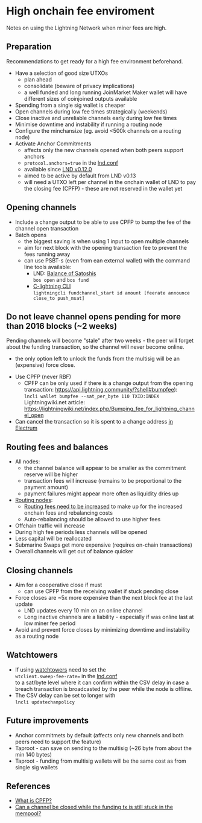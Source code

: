 # High onchain fee enviroment 
Notes on using the Lightning Network when miner fees are high.

## Preparation
Recommendations to get ready for a high fee environment beforehand.
* Have a selection of good size UTXOs 
  * plan ahead
  * consolidate (beware of privacy implications)
  * a well funded and long running JoinMarket Maker wallet will have different sizes of coinjoined outputs available
* Spending from a single sig wallet is cheaper
* Open channels during low fee times strategically (weekends)
* Close inactive and unreliable channels early during low fee times
* Minimise downtime and instability if running a routing node
* Configure the minchansize (eg. avoid <500k channels on a routing node)
* Activate Anchor Commitments
  * affects only the new channels opened when both peers support anchors
  * `protocol.anchors=true` in the [lnd.conf](https://github.com/lightningnetwork/lnd/blob/260ea9b842ddd80fbea1df5516f557e3081f743f/sample-lnd.conf#L363)
  * available since [LND v0.12.0](https://github.com/lightningnetwork/lnd/releases/tag/v0.12.0-beta)
  * aimed to be active by default from LND v0.13
  * will need a UTXO left per channel in the onchain wallet of LND to pay the closing fee (CPFP) - these are not reserved in the wallet yet

## Opening channels
* Include a change output to be able to use CPFP to bump the fee of the channel open transaction
* Batch opens
  * the biggest saving is when using 1 input to open multiple channels
  * aim for next block with the opening transaction fee to prevent the fees running away
  * can use PSBT-s (even from ean external wallet) with the command line tools available:
      * LND: [Balance of Satoshis](https://github.com/alexbosworth/balanceofsatoshis#howtos)  
      `bos open` and `bos fund`
      * [C-lightning CLI](https://lightning.readthedocs.io/lightning-fundchannel_start.7.html#)  
      `lightningcli fundchannel_start id amount [feerate announce close_to push_msat]`

## Do not leave channel opens pending for more than 2016 blocks (~2 weeks)
Pending channels will become "stale" after two weeks - the peer will forget about the funding transaction, so the channel will never become online.
- the only option left to unlock the funds from the multisig will be an (expensive) force close.

* Use CPFP (never RBF)
    * CPFP can be only used if there is a change output from the opening transaction:  https://api.lightning.community/?shell#bumpfee):  
    `lncli wallet bumpfee --sat_per_byte 110 TXID:INDEX`  
    Lightningwiki.net article:  https://lightningwiki.net/index.php/Bumping_fee_for_lightning_channel_open
* Can cancel the transaction so it is spent to a change address [in Electrum](restorelndonchainfundsinelectrum.md#manage-the-lnd-onchain-funds-in-electrum-wallet)

## Routing fees and balances
* All nodes: 
  * the channel balance will appear to be smaller as the commitment reserve will be higher
  * transaction fees will increase (remains to be proportional to the payment amount)
  * payment failures might appear more often as liquidity dries up
* [Routing nodes](nodetype.routing.md):
  * [Routing fees need to be increased](fees.md) to make up for the increased onchain fees and rebalancing costs
  * Auto-rebalancing should be allowed to use higher fees
* Offchain traffic will increase
* During high fee periods less channels will be opened
* Less capital will be reallocated
* Submarine Swaps get more expensive (requires on-chain transactions)
* Overall channels will get out of balance quicker

## Closing channels
* Aim for a cooperative close if must 
  * can use CPFP from the receiving wallet if stuck pending close
* Force closes are ~5x more expensive than the next block fee at the last update
  * LND updates every 10 min on an online channel
  * Long inactive channels are a liability - especially if was online last at low miner fee period
* Avoid and prevent force closes by minimizing downtime and instability as a routing node

## Watchtowers
* If using [watchtowers](watchtower.md) need to set the  
`wtclient.sweep-fee-rate=` in the [lnd.conf](https://github.com/lightningnetwork/lnd/blob/a36c95f7325d3941306ac4dfff0f2363fbb8e66d/sample-lnd.conf#L857)  
to a sat/byte level where it can confirm within the CSV delay in case a breach transaction is broadcasted by the peer while the node is offline.
* The CSV delay can be set to longer with  
`lncli updatechanpolicy`

## Future improvements 
* Anchor commitmets by default (affects only new channels and both peers need to support the feature)
* Taproot - can save on sending to the multisig (~26 byte from about the min 140 bytes)
* Taproot - funding from multisig wallets will be the same cost as from single sig wallets

## References
* [What is CPFP?](https://bitcoinops.org/en/topics/cpfp/)
* [Can a channel be closed while the funding tx is still stuck in the mempool?](https://bitcoin.stackexchange.com/questions/102180/can-a-channel-be-closed-while-the-funding-tx-is-still-stuck-in-the-mempool)